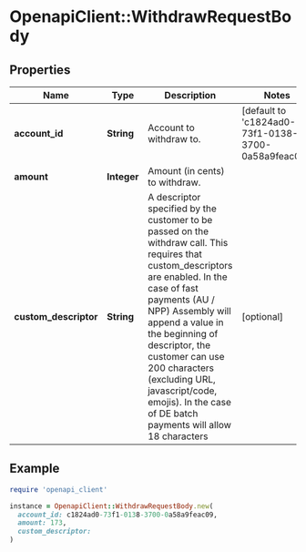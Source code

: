 # OpenapiClient::WithdrawRequestBody

## Properties

| Name | Type | Description | Notes |
| ---- | ---- | ----------- | ----- |
| **account_id** | **String** | Account to withdraw to. | [default to &#39;c1824ad0-73f1-0138-3700-0a58a9feac09&#39;] |
| **amount** | **Integer** | Amount (in cents) to withdraw. |  |
| **custom_descriptor** | **String** | A descriptor specified by the customer to be passed on the withdraw call. This requires that custom_descriptors are enabled. In the case of fast payments (AU / NPP) Assembly will append a value in the beginning of descriptor, the customer can use 200 characters (excluding URL, javascript/code, emojis). In the case of DE batch payments will allow 18 characters | [optional] |

## Example

```ruby
require 'openapi_client'

instance = OpenapiClient::WithdrawRequestBody.new(
  account_id: c1824ad0-73f1-0138-3700-0a58a9feac09,
  amount: 173,
  custom_descriptor: 
)
```

